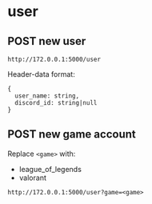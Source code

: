 # user

## POST new user
```
http://172.0.0.1:5000/user
```
Header-data format:
```
{
  user_name: string,
  discord_id: string|null
}
```
## POST new game account
Replace `<game>` with:
  - league_of_legends
  - valorant
```
http://172.0.0.1:5000/user?game=<game>
```
